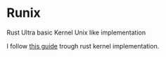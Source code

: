 # Runix
Rust Ultra basic Kernel Unix like implementation

I follow [this guide](https://os.phil-opp.com/second-edition/) trough rust kernel implementation.
